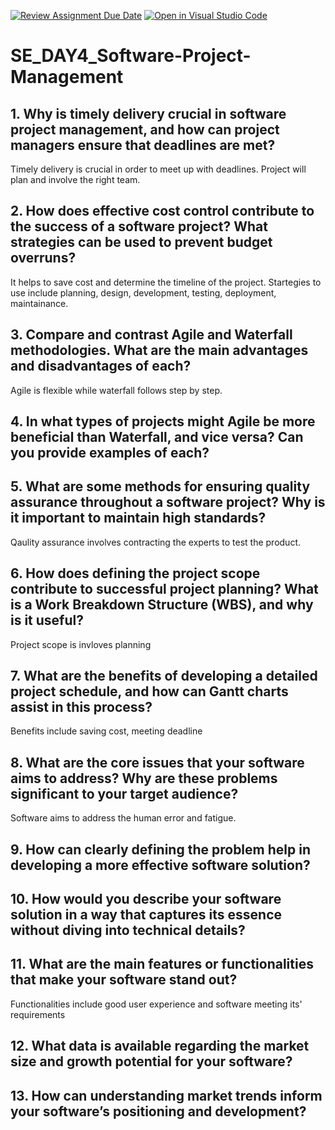 [![Review Assignment Due Date](https://classroom.github.com/assets/deadline-readme-button-22041afd0340ce965d47ae6ef1cefeee28c7c493a6346c4f15d667ab976d596c.svg)](https://classroom.github.com/a/9pw6JKcu)
[![Open in Visual Studio Code](https://classroom.github.com/assets/open-in-vscode-2e0aaae1b6195c2367325f4f02e2d04e9abb55f0b24a779b69b11b9e10269abc.svg)](https://classroom.github.com/online_ide?assignment_repo_id=18445631&assignment_repo_type=AssignmentRepo)
# SE_DAY4_Software-Project-Management
## 1. Why is timely delivery crucial in software project management, and how can project managers ensure that deadlines are met?
Timely delivery is crucial in order to meet up with deadlines. Project will plan and involve the right team.
## 2. How does effective cost control contribute to the success of a software project? What strategies can be used to prevent budget overruns?
It helps to save cost and determine the timeline of the project. Startegies to use include planning, design, development, testing, deployment, maintainance.
## 3. Compare and contrast Agile and Waterfall methodologies. What are the main advantages and disadvantages of each?
Agile is flexible while waterfall follows step by step.
## 4. In what types of projects might Agile be more beneficial than Waterfall, and vice versa? Can you provide examples of each?

## 5. What are some methods for ensuring quality assurance throughout a software project? Why is it important to maintain high standards?
Qaulity assurance involves contracting the experts to test the product.
## 6. How does defining the project scope contribute to successful project planning? What is a Work Breakdown Structure (WBS), and why is it useful?
Project scope is invloves planning
## 7. What are the benefits of developing a detailed project schedule, and how can Gantt charts assist in this process?
Benefits include saving cost, meeting deadline
## 8. What are the core issues that your software aims to address? Why are these problems significant to your target audience?
Software aims to address the human error and fatigue.
## 9. How can clearly defining the problem help in developing a more effective software solution?

## 10. How would you describe your software solution in a way that captures its essence without diving into technical details?

## 11. What are the main features or functionalities that make your software stand out?
Functionalities include good user experience and software meeting its' requirements
## 12. What data is available regarding the market size and growth potential for your software?

## 13. How can understanding market trends inform your software’s positioning and development?

